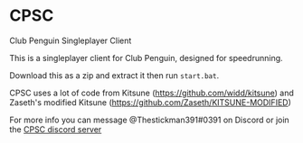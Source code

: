 # CPSC
Club Penguin Singleplayer Client

This is a singleplayer client for Club Penguin, designed for speedrunning.

Download this as a zip and extract it then run `start.bat`.

CPSC uses a lot of code from Kitsune (https://github.com/widd/kitsune) and Zaseth's modified Kitsune (https://github.com/Zaseth/KITSUNE-MODIFIED)

For more info you can message @Thestickman391#0391 on Discord or join the [CPSC discord server](https://discord.gg/tGDZeyK)
